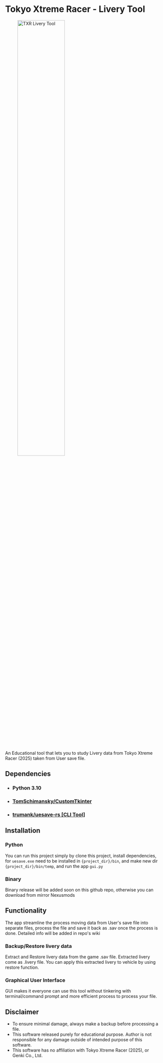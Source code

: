 # Tokyo Xtreme Racer - Livery Tool

<figure>
  <img src=“https://github.com/rafliard23/txr-livery-editor-py/blob/main/img/livery_tool-gui.png” alt="TXR Livery Tool" style="width:60%">
</figure>  

An Educational tool that lets you to study Livery data from Tokyo Xtreme Racer (2025) taken from User save file.

## Dependencies
+ ### Python 3.10
+ ### [TomSchimansky/CustomTkinter](https://github.com/TomSchimansky/CustomTkinter)  
+ ### [trumank/uesave-rs [CLI Tool] ](https://github.com/trumank/uesave-rs)

## Installation

### Python
You can run this project simply by clone this project, install dependencies, for ```uesave.exe``` need to be installed in ```{project_dir}/bin```, and make new dir ```{project_dir}/bin/temp```, and run the app ```gui.py```

### Binary
Binary release will be added soon on this github repo, otherwise you can download from mirror Nexusmods

## Functionality
The app streamline the process moving data from User's save file into separate files, process the file and save it back as .sav once the process is done. Detailed info will be added in repo's wiki

### Backup/Restore livery data
Extract and Restore livery data from the game .sav file. Extracted livery come as .livery file. You can apply this extracted livery to vehicle by using restore function.

### Graphical User Interface
GUI makes it everyone can use this tool without tinkering with terminal/command prompt and more efficient process to process your file.


## Disclaimer
- To ensure minimal damage, always make a backup before processing a file.
- This software released purely for educational purpose. Author is not responsible for any damage outside of intended purpose of this software.
- This software has no affiliation with Tokyo Xtreme Racer (2025), or Genki Co., Ltd.
